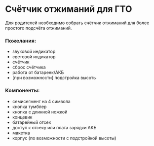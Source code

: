 # Счётчик отжиманий для ГТО
Для родителей необходимо собрать счётчик отжиманий для более простого подсчёта отжиманий.

### Пожелания:
- звуковой индикатор
- световой индикатор
- счётчик
- сброс счётчика
- работа от батареек/АКБ
- [при возможности] подстройка высоты

### Компоненты:
- семисегмент на 4 символа
- кнопка тумблер
- кнопка с длинной ножкой
- концевик
- батарейный отсек
- доступ к отсеку или плата зарядки АКБ
- макетка
- корпус (по возможности с подстройкой высоты)
